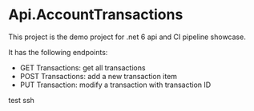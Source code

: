 # Api.AccountTransactions

This project is the demo project for .net 6 api and CI pipeline showcase.

It has the following endpoints:

- GET Transactions: get all transactions
- POST Transactions: add a new transaction item
- PUT Transaction: modify a transaction with transaction ID

test ssh
